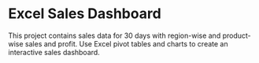 # Excel Sales Dashboard

This project contains sales data for 30 days with region-wise and product-wise sales and profit.
Use Excel pivot tables and charts to create an interactive sales dashboard.
